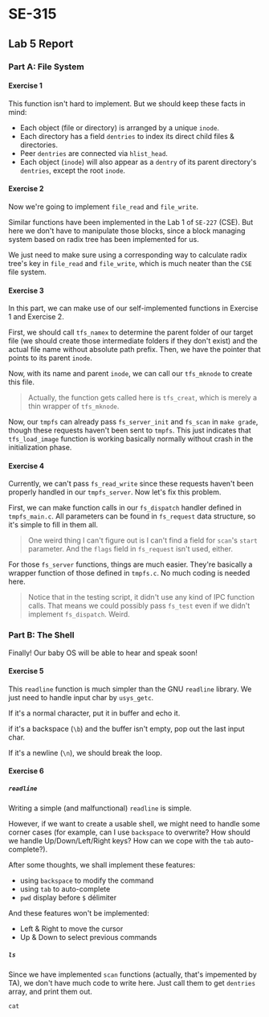 # SE-315

## Lab 5 Report

### Part A: File System

#### Exercise 1

This function isn't hard to implement. But we should keep these facts in mind:

* Each object (file or directory) is arranged by a unique `inode`.
* Each directory has a field `dentries` to index its direct child files & directories.
* Peer  `dentries` are connected via `hlist_head`.
* Each object (`inode`) will also appear as a `dentry` of its parent directory's `dentries`, except the root `inode`.

#### Exercise 2

Now we're going to implement `file_read` and `file_write`.

Similar functions have been implemented in the Lab 1 of `SE-227` (CSE). But here we don't have to manipulate those blocks, since a block managing system based on radix tree has been implemented for us.

We just need to make sure using a corresponding way to calculate radix tree's key in `file_read` and `file_write`, which is much neater than the `CSE` file system.

#### Exercise 3

In this part, we can make use of our self-implemented functions in Exercise 1 and Exercise 2.

First, we should call `tfs_namex` to determine the parent folder of our target file (we should create those intermediate folders if they don't exist) and the actual file name without absolute path prefix. Then, we have the pointer that points to its parent `inode`.

Now, with its name and parent `inode`, we can call our `tfs_mknode` to create this file.

> Actually, the function gets called here is `tfs_creat`, which is merely a thin wrapper of `tfs_mknode`.

Now, our `tmpfs` can already pass `fs_server_init` and `fs_scan` in `make grade`, though these requests haven't been sent to `tmpfs`. This just indicates that `tfs_load_image` function is working basically normally without crash in the initialization phase.

#### Exercise 4

Currently, we can't pass `fs_read_write` since these requests haven't been properly handled in our `tmpfs_server`. Now let's fix this problem.

First, we can make function calls in our `fs_dispatch` handler defined in `tmpfs_main.c`. All parameters can be found in `fs_request` data structure, so it's simple to fill in them all.

> One weird thing I can't figure out is I can't find a field for `scan`'s `start` parameter. And the `flags` field in `fs_request` isn't used, either.

For those `fs_server` functions, things are much easier. They're basically a wrapper function of those defined in `tmpfs.c`. No much coding is needed here.

> Notice that in the testing script, it didn't use any kind of IPC function calls. That means we could possibly pass `fs_test` even if we didn't implement `fs_dispatch`. Weird.

### Part B: The Shell

Finally! Our baby OS will be able to hear and speak soon!

#### Exercise 5

This `readline` function is much simpler than the GNU `readline` library. We just need to handle input char by `usys_getc`. 

If it's a normal character, put it in buffer and echo it. 

if it's a backspace (`\b`) and the buffer isn't empty, pop out the last input char.

If it's a newline (`\n`), we should break the loop.

#### Exercise 6

##### `readline`

Writing a simple (and malfunctional) `readline` is simple.

However, if we want to create a usable shell, we might need to handle some corner cases (for example, can I use `backspace` to overwrite? How should we handle Up/Down/Left/Right keys? How can we cope with the `tab` auto-complete?).

After some thoughts, we shall implement these features:

* using `backspace` to modify the command
* using `tab` to auto-complete
* `pwd` display before `$` délimiter

And these features won't be implemented:

* Left & Right to move the cursor
* Up & Down to select previous commands

##### `ls`

Since we have implemented `scan` functions (actually, that's impemented by TA), we don't have much code to write here. Just call them to get `dentries` array, and print them out.

`cat`

